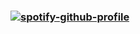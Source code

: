 ### [![spotify-github-profile](https://spotify-github-profile.vercel.app/api/view?uid=aaronperedasaldana&cover_image=true&theme=natemoo-re&show_offline=false&background_color=121212&interchange=true&bar_color=84ff1f&bar_color_cover=false)](https://spotify-github-profile.vercel.app/api/view?uid=aaronperedasaldana&redirect=true)

<!--
**aaron2705/aaron2705** is a ✨ _special_ ✨ repository because its `README.md` (this file) appears on your GitHub profile.

Here are some ideas to get you started:

- 🔭 I’m currently working on ...
- 🌱 I’m currently learning ...
- 👯 I’m looking to collaborate on ...
- 🤔 I’m looking for help with ...
- 💬 Ask me about ...
- 📫 How to reach me: ...
- 😄 Pronouns: ...
- ⚡ Fun fact: ...
-->
